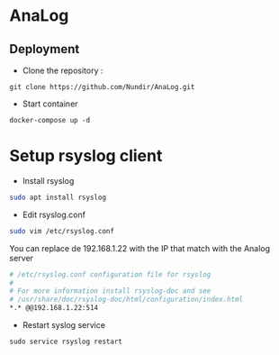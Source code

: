 # AnaLog

## Deployment

- Clone the repository :
```
git clone https://github.com/Nundir/AnaLog.git
```

- Start container
```
docker-compose up -d
```

# Setup rsyslog client

- Install rsyslog
```bash
sudo apt install rsyslog
```

- Edit rsyslog.conf
```bash
sudo vim /etc/rsyslog.conf
```

You can replace de 192.168.1.22 with the IP that match with the Analog server
```bash
# /etc/rsyslog.conf configuration file for rsyslog
#
# For more information install rsyslog-doc and see
# /usr/share/doc/rsyslog-doc/html/configuration/index.html
*.* @@192.168.1.22:514
```

- Restart syslog service
```
sudo service rsyslog restart
```
